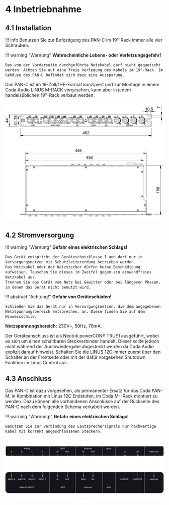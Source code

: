 # 4 Inbetriebnahme

## 4.1 Installation

!!! info
    Benutzen Sie zur Befestigung des PAN-C im 19“-Rack immer alle vier Schrauben.

!!! warning "Warnung"
    **Wahrscheinliche Lebens- oder Verletzungsgefahr!**

    Das von der Vorderseite durchgeführte Netzkabel darf nicht gequetscht werden. Achten Sie auf eine freie Verlegung des Kabels im 19“-Rack. Im Gehäuse des PAN-C befindet sich dazu eine Aussparung.


Das PAN-C ist im 19-Zoll/1HE-Format konzipiert und zur Montage in einem Coda Audio LINUS M-RACK vorgesehen, kann aber in jedem handelsüblichen 19"-Rack verbaut werden.

![PAN-C Dimensionen](../../assets/panc/pan-c_dimensions.png "Abbildung 4 - Bemaßung in mm") 

## 4.2 Stromversorgung
!!! warning "Warnung"
    **Gefahr eines elektrischen Schlags!**
    
    Das Gerät entspricht der Geräteschutzklasse I und darf nur in Versorgungsnetzen mit Schutzleitererdung betrieben werden.
    Das Netzkabel oder der Netzstecker dürfen keine Beschädigung aufweisen. Tauschen Sie dieses im Zweifel gegen ein einwandfreies Netzkabel aus.
    Trennen Sie das Gerät vom Netz bei Gewitter oder bei längeren Phasen, in denen das Gerät nicht benutzt wird.

!!! abstract "Achtung!"
    **Gefahr von Geräteschäden!**

    Schließen Sie das Gerät nur in Versorgungsnetzen, die dem angegebenen Netzspannungsbereich entsprechen, an. Diese finden Sie auf dem Hinweisschild.

**Netzspannungsbereich:**
230V~, 50Hz, 70mA.


Der Geräteanschluss ist als Neutrik powerCON® TRUE1 ausgeführt, wobei es sich um einen schaltbaren Steckverbinder handelt. Dieser sollte jedoch nicht während der Audiowiedergabe abgesteckt werden da Coda Audio explizit darauf hinweist. Schalten Sie die LINUS 12C immer zuerst über den Schalter an der Frontseite oder mit der dafür vorgesehen Shutdown Funktion im Linus Control aus.


## 4.3 Anschluss
Das PAN-C ist dazu vorgesehen, als permanenter Ersatz für das Coda PAN-M, in Kombination mit Linus 12C Endstufen, im Coda M--Rack montiert zu werden. Dazu können alle vorhandenen Anschlüsse auf der Rückseite des PAN-C nach dem folgenden Schema verkabelt werden.

!!! warning "Warnung!"
    **Gefahr eines elektrischen Schlags!**

    Benutzen Sie zur Verbindung des Lautsprechersignals nur hochwertige Kabel mit korrekt angeschlossenen Steckern.

![](../../assets/panc/Signalflow-Connections.drawio.png)
